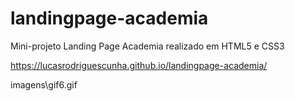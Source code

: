 # landingpage-academia
 Mini-projeto Landing Page Academia realizado em HTML5 e CSS3

https://lucasrodriguescunha.github.io/landingpage-academia/

imagens\gif6.gif

